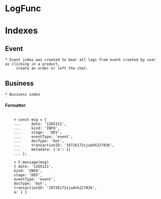 # LogFunc


# Indexes

## Event

    * Event index was created to bear all logs from event created by user as clicking in a product, 
         create an order or left the chat.

## Business 

    * Business index







#### Formatter

```node

    > const msg = {
    ...     date: '1265121',
    ...     kind: 'INFO',
    ...     stage:  'DEV',
    ...     eventType: 'event',
    ...     docType: 'bot',
    ...     transactionID: '19726172sjadnh227836',
    ...     metadata: {'a': 1}
    ... };

    > F.message(msg)
    { date: '1265121',
    kind: 'INFO',
    stage: 'DEV',
    eventType: 'event',
    docType: 'bot',
    transactionID: '19726172sjadnh227836',
    a: 1 }

```
